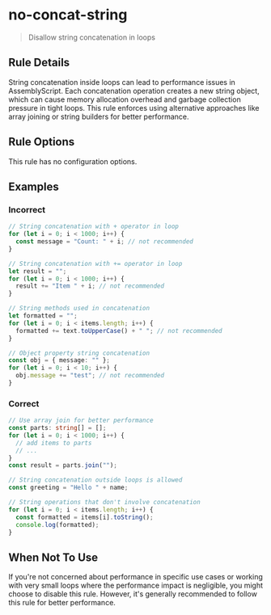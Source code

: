 # no-concat-string

> Disallow string concatenation in loops

## Rule Details

String concatenation inside loops can lead to performance issues in AssemblyScript. Each concatenation operation creates a new string object, which can cause memory allocation overhead and garbage collection pressure in tight loops. This rule enforces using alternative approaches like array joining or string builders for better performance.

## Rule Options

This rule has no configuration options.

## Examples

### Incorrect

```ts
// String concatenation with + operator in loop
for (let i = 0; i < 1000; i++) {
  const message = "Count: " + i; // not recommended
}

// String concatenation with += operator in loop
let result = "";
for (let i = 0; i < 1000; i++) {
  result += "Item " + i; // not recommended
}

// String methods used in concatenation
let formatted = "";
for (let i = 0; i < items.length; i++) {
  formatted += text.toUpperCase() + " "; // not recommended
}

// Object property string concatenation
const obj = { message: "" };
for (let i = 0; i < 10; i++) {
  obj.message += "test"; // not recommended
}
```

### Correct

```ts
// Use array join for better performance
const parts: string[] = [];
for (let i = 0; i < 1000; i++) {
  // add items to parts
  // ...
}
const result = parts.join("");

// String concatenation outside loops is allowed
const greeting = "Hello " + name;

// String operations that don't involve concatenation
for (let i = 0; i < items.length; i++) {
  const formatted = items[i].toString();
  console.log(formatted);
}
```

## When Not To Use

If you're not concerned about performance in specific use cases or working with very small loops where the performance impact is negligible, you might choose to disable this rule. However, it's generally recommended to follow this rule for better performance.
